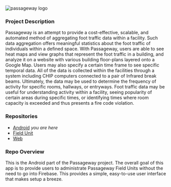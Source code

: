# 
![passageway logo](https://dl2.pushbulletusercontent.com/KbQ1LfBQ4PvfBj4LmbcYmXDPBHlTsnHR/Passageway.png)

### Project Description
Passageway is an attempt to provide a cost-effective, scalable, and automated method of aggregating foot traffic data within a facility. Such data aggregation offers meaningful statistics about the foot traffic of individuals within a defined space. With Passageway, users are able to see heat maps and view graphs that represent the foot traffic in a building, and analyze it on a website with various building floor-plans layered onto a Google Map. Users may also specify a certain time frame to see specific temporal data. All of the data is collected within the facilities through a system including CHIP computers connected to a pair of Infrared break beams. Ultimately, the data may be used to determine the frequency of activity for specific rooms, hallways, or entryways. Foot traffic data may be useful for understanding activity within a facility, seeing popularity of certain areas during specific times, or identifying times where room capacity is exceeded and thus presents a fire code violation.

### Repositories

 - [Android](https://github.com/Passageway/PassagewayAndroid) *you are here*
 - [Field Unit](https://github.com/Passageway/PassagewayFieldUnit)
 - [Web](https://github.com/Passageway/PassagewayWeb)

### Repo Overview
This is the Android part of the Passageway project. The overall goal of this app is to provide users to administrate Passageway Field Units without the need to go into Firebase. This provides a simple, easy-to-use user interface that makes setup a breeze.
